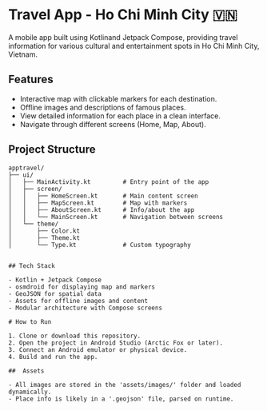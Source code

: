 # Travel App - Ho Chi Minh City 🇻🇳

A mobile app built using Kotlinand Jetpack Compose, providing travel information for various cultural and entertainment spots in Ho Chi Minh City, Vietnam.

## Features

- Interactive map with clickable markers for each destination.
- Offline images and descriptions of famous places.
- View detailed information for each place in a clean interface.
- Navigate through different screens (Home, Map, About).

## Project Structure

```
apptravel/
├── ui/
│   ├── MainActivity.kt         # Entry point of the app
│   ├── screen/
│   │   ├── HomeScreen.kt       # Main content screen
│   │   ├── MapScreen.kt        # Map with markers
│   │   ├── AboutScreen.kt      # Info/about the app
│   │   └── MainScreen.kt       # Navigation between screens
│   └── theme/
│       ├── Color.kt
│       ├── Theme.kt
│       └── Type.kt             # Custom typography


## Tech Stack

- Kotlin + Jetpack Compose
- osmdroid for displaying map and markers
- GeoJSON for spatial data
- Assets for offline images and content
- Modular architecture with Compose screens

# How to Run

1. Clone or download this repository.
2. Open the project in Android Studio (Arctic Fox or later).
3. Connect an Android emulator or physical device.
4. Build and run the app.

##  Assets

- All images are stored in the 'assets/images/' folder and loaded dynamically.
- Place info is likely in a '.geojson' file, parsed on runtime.


